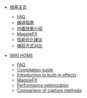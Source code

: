 - [维基主页](https://github.com/Blinue/Magpie/wiki/)
  - [FAQ](https://github.com/Blinue/Magpie/wiki/FAQ)
  - [编译指南](https://github.com/Blinue/Magpie/wiki/编译指南)
  - [内置效果介绍](https://github.com/Blinue/Magpie/wiki/内置效果介绍)
  - [MagpieFX](https://github.com/Blinue/Magpie/wiki/MagpieFX)
  - [性能优化建议](https://github.com/Blinue/Magpie/wiki/性能优化建议)
  - [捕获方式对比](https://github.com/Blinue/Magpie/wiki/捕获方式对比)

- [WIKI HOME](https://github.com/Blinue/Magpie/wiki/Home%20(EN))
  - [FAQ](https://github.com/Blinue/Magpie/wiki/FAQ%20(EN))
  - [Compilation guide](https://github.com/Blinue/Magpie/wiki/Compilation%20guide)
  - [Introduction to built-in effects](https://github.com/Blinue/Magpie/wiki/Introduction%20to%20built-in%20effects)
  - [MagpieFX](https://github.com/Blinue/Magpie/wiki/MagpieFX%20(EN))
  - [Performance optimization](https://github.com/Blinue/Magpie/wiki/Performance%20optimization)
  - [Comparison of capture methods](https://github.com/Blinue/Magpie/wiki/Comparison%20of%20capture%20methods)
